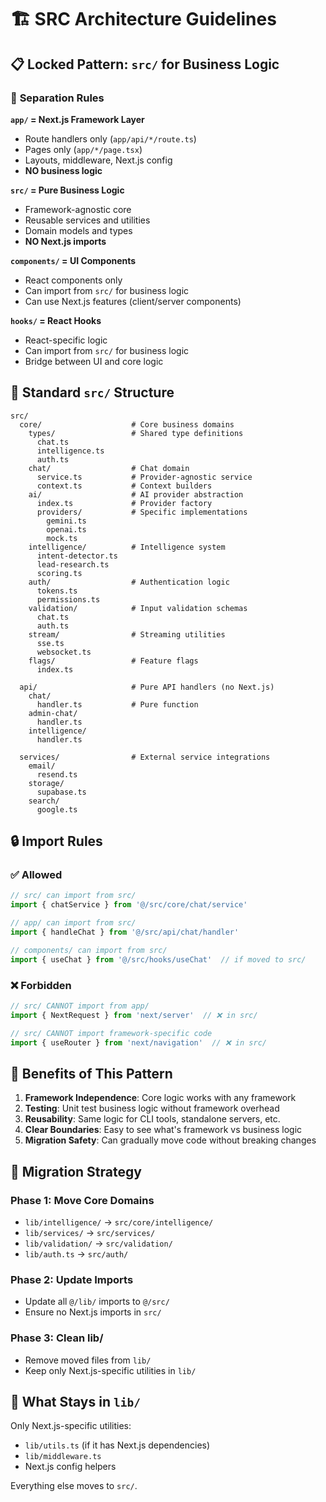 # 🏗️ SRC Architecture Guidelines

## 📋 **Locked Pattern: `src/` for Business Logic**

### 🎯 **Separation Rules**

**`app/` = Next.js Framework Layer**
- Route handlers only (`app/api/*/route.ts`)
- Pages only (`app/*/page.tsx`)
- Layouts, middleware, Next.js config
- **NO business logic**

**`src/` = Pure Business Logic**
- Framework-agnostic core
- Reusable services and utilities
- Domain models and types
- **NO Next.js imports**

**`components/` = UI Components**
- React components only
- Can import from `src/` for business logic
- Can use Next.js features (client/server components)

**`hooks/` = React Hooks**
- React-specific logic
- Can import from `src/` for business logic
- Bridge between UI and core logic

## 📁 **Standard `src/` Structure**

```
src/
  core/                    # Core business domains
    types/                 # Shared type definitions
      chat.ts
      intelligence.ts
      auth.ts
    chat/                  # Chat domain
      service.ts           # Provider-agnostic service
      context.ts           # Context builders
    ai/                    # AI provider abstraction
      index.ts             # Provider factory
      providers/           # Specific implementations
        gemini.ts
        openai.ts
        mock.ts
    intelligence/          # Intelligence system
      intent-detector.ts
      lead-research.ts
      scoring.ts
    auth/                  # Authentication logic
      tokens.ts
      permissions.ts
    validation/            # Input validation schemas
      chat.ts
      auth.ts
    stream/                # Streaming utilities
      sse.ts
      websocket.ts
    flags/                 # Feature flags
      index.ts
  
  api/                     # Pure API handlers (no Next.js)
    chat/
      handler.ts           # Pure function
    admin-chat/
      handler.ts
    intelligence/
      handler.ts
  
  services/                # External service integrations
    email/
      resend.ts
    storage/
      supabase.ts
    search/
      google.ts
```

## 🔒 **Import Rules**

### ✅ **Allowed**
```ts
// src/ can import from src/
import { chatService } from '@/src/core/chat/service'

// app/ can import from src/
import { handleChat } from '@/src/api/chat/handler'

// components/ can import from src/
import { useChat } from '@/src/hooks/useChat'  // if moved to src/
```

### ❌ **Forbidden**
```ts
// src/ CANNOT import from app/
import { NextRequest } from 'next/server'  // ❌ in src/

// src/ CANNOT import framework-specific code
import { useRouter } from 'next/navigation'  // ❌ in src/
```

## 🎯 **Benefits of This Pattern**

1. **Framework Independence**: Core logic works with any framework
2. **Testing**: Unit test business logic without framework overhead
3. **Reusability**: Same logic for CLI tools, standalone servers, etc.
4. **Clear Boundaries**: Easy to see what's framework vs business logic
5. **Migration Safety**: Can gradually move code without breaking changes

## 🔄 **Migration Strategy**

### **Phase 1: Move Core Domains**
- `lib/intelligence/` → `src/core/intelligence/`
- `lib/services/` → `src/services/`
- `lib/validation/` → `src/validation/`
- `lib/auth.ts` → `src/auth/`

### **Phase 2: Update Imports**
- Update all `@/lib/` imports to `@/src/`
- Ensure no Next.js imports in `src/`

### **Phase 3: Clean lib/**
- Remove moved files from `lib/`
- Keep only Next.js-specific utilities in `lib/`

## 🚨 **What Stays in `lib/`**

Only Next.js-specific utilities:
- `lib/utils.ts` (if it has Next.js dependencies)
- `lib/middleware.ts` 
- Next.js config helpers

Everything else moves to `src/`.